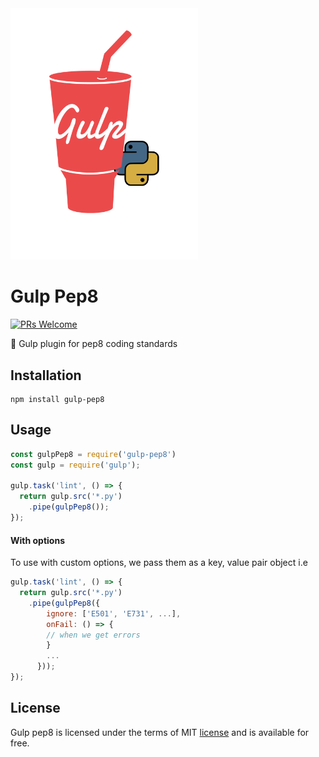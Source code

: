 
<img src="/screenshots/gulp-pep8.png" alt="logo" width="300"/>

# Gulp Pep8
[![PRs Welcome](https://img.shields.io/badge/PRs-welcome-brightgreen.svg?style=flat-square)](http://makeapullrequest.com) 

  :closed_book: Gulp plugin for pep8 coding standards
 
## Installation
 ```
 npm install gulp-pep8
 ```
 
## Usage
```javascript
const gulpPep8 = require('gulp-pep8')
const gulp = require('gulp');

gulp.task('lint', () => {
  return gulp.src('*.py')
    .pipe(gulpPep8());
});
```
#### With options
To use with custom options, we pass them as a key, value pair object i.e

```javascript
gulp.task('lint', () => {
  return gulp.src('*.py')
    .pipe(gulpPep8({
        ignore: ['E501', 'E731', ...],
        onFail: () => {
        // when we get errors
        }
        ...
      }));
});
```


## License
Gulp pep8 is licensed under the terms of MIT [license](LICENSE.md) and is available for free.
